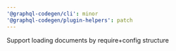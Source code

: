 ```yaml
---
'@graphql-codegen/cli': minor
'@graphql-codegen/plugin-helpers': patch
---
```


Support loading documents by require+config structure
